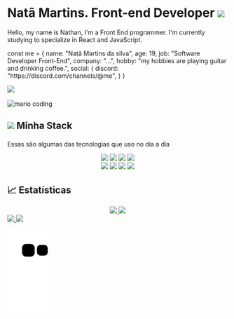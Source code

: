 <h1>Natã Martins. Front-end Developer <img src="https://media.giphy.com/media/hvRJCLFzcasrR4ia7z/200w.webp" width="30px"></h1>
<p>Hello, my name is Nathan, I'm a Front End programmer. I'm currently studying to specialize in React and JavaScript.</p>

<p>
const me = {
    name: "Natã Martins da silva",
    age: 19,
    job: "Software Developer Front-End",
    company: "...",
    hobby: "my hobbies are playing guitar and drinking coffee.",
    social: {
        discord: "https://discord.com/channels/@me",
    }
}
</p>

 <img src="https://media.giphy.com/media/VbK2YCQFWdg5nvH5wa/200w.webp" width="30"></p>

![mario coding](https://i.imgur.com/1ZvVkDc.gif)

## <p>  <img src="https://media.giphy.com/media/UuC5AgQnh4tWZg2yrd/200.webp" width="50"> Minha Stack</p>
 Essas são algumas das tecnologias que uso no dia a dia
<div align="center">
 <img src="https://media3.giphy.com/media/ln7z2eWriiQAllfVcn/200w.webp" width="100">      
 <img src="https://i.giphy.com/media/eNAsjO55tPbgaor7ma/200w.webp" width="100">      
 <img src="https://i.giphy.com/media/KzJkzjggfGN5Py6nkT/200.webp" width="100">      
 <img src="https://i.giphy.com/media/IdyAQJVN2kVPNUrojM/200.webp" width="100">
</div>

<div align="center">
  <img src="https://media.giphy.com/media/XAxylRMCdpbEWUAvr8/200.webp" width="100">
 <img src="https://media.giphy.com/media/fsEaZldNC8A1PJ3mwp/200.webp" width="100">      
 <img src="https://media.giphy.com/media/kdFc8fubgS31b8DsVu/200.webp" width="100">
 <img src="https://media.giphy.com/media/gHnBLyeYE6hboT3t3o/200.webp" width="100">

</div>

##

## 📈 Estatísticas
<div align="center" display="Flex">
 <a href="https://github.com/natamartins/natamartins">
  <img height="180em" src="https://github-readme-stats.vercel.app/api?username=natamartins&show_icons=true&theme=radical&include_all_commits=true"/>
  <img height="150em" src="https://github-readme-stats.vercel.app/api/top-langs/?username=natamartins&theme=radical&layout=compact"/>
 </a>
</div>

<div> 
  <a href="https://www.instagram.com/nata_martins188/" target="_blank">
    <img src="https://img.shields.io/badge/-Instagram-%23E4405F?style=for-the-badge&logo=instagram&logoColor=white" target="_blank">
  </a>
  <a href="https://www.linkedin.com/in/nat%C3%A3-martins-0a1581229/" target="_blank">
    <img src="https://img.shields.io/badge/-LinkedIn-%230077B5?style=for-the-badge&logo=linkedin&logoColor=white" target="_blank">
  </a> 
 
  ![Snake animation](https://github.com/natamartins/natamartins/blob/output/github-contribution-grid-snake.svg)
</div>
